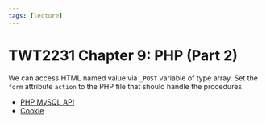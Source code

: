 ```yaml
---
tags: [lecture]
---
```


# TWT2231 Chapter 9: PHP (Part 2)

We can access HTML named value via `_POST` variable of type array. Set the
`form` attribute `action` to the PHP file that should handle the procedures.

- [PHP MySQL API](202305202113.md)
- [Cookie](202305201909.md)
